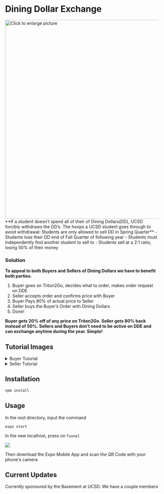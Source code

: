 # Dining Dollar Exchange
<img src="https://www.linkpicture.com/q/Cover_1.png" style="width: 650px; max-width: 100%; height: auto" title="Click to enlarge picture" />
**If a student doesn’t spend all of their of Dining Dollars(DD), UCSD forcibly withdraws the DD’s. The hoops a UCSD student goes through to avoid withdrawal:
Students are only allowed to sell DD in Spring Quarter**
- Students lose their DD end of Fall Quarter of following year
- Students must independently find another student to sell to
- Students sell at a 2:1 ratio, losing 50% of their money

### Solution

**To appeal to both Buyers and Sellers of Dining Dollars we have to benefit both parties.**
1. Buyer goes on Triton2Go, decides what to order, makes order request on DDE
2. Seller accepts order and confirms price with Buyer
3. Buyer Pays 80% of actual price to Seller
4. Seller buys the Buyer’s Order with Dining Dollars
5. Done!

**Buyer gets 20% off  of any price on Triton2Go. Seller gets 80% back instead of 50%. Sellers and Buyers don’t need to be active on DDE and can exchange anytime during the year. Simple!**



## Tutorial Images
<details>
  <summary>Buyer Tutorial</summary>
  <img src="https://www.linkpicture.com/q/Buyer1.png" name="Buyer-Page-1">
  <img src="https://www.linkpicture.com/q/Buyer2.png" name="Buyer-Page-2">
</details>
<details>
  <summary>Seller Tutorial</summary>
  <img src="https://www.linkpicture.com/q/Seller1.png" name="Seller-Page-1">
  <img src="https://www.linkpicture.com/q/Seller2.png" name="Seller-Page-2">
</details>

## Installation

```bash
npm install
```

## Usage

In the root directory, input the command
```expo
expo start
```
In the new localhost, press on ``Tunnel``

<img src="https://www.linkpicture.com/q/tunnel.png" name="tunnel">

Then download the Expo Mobile App and scan the QR Code with your phone's camera

## Current Updates

Currently sponsored by the Basement at UCSD. We have a couple members
